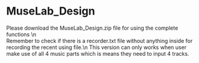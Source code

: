 # MuseLab_Design
Please download the MuseLab_Design.zip file for using the complete functions \n                                                  
Remember to check if there is a recorder.txt file without anything inside for recording the recent using file.\n
This version can only works when user make use of all 4 music parts which is means they need to input 4 tracks.
